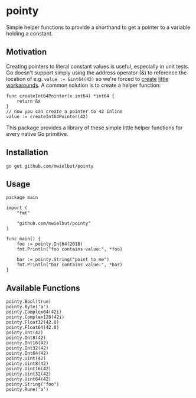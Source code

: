 # pointy

Simple helper functions to provide a shorthand to get a pointer to a variable holding a constant.

## Motivation

Creating pointers to literal constant values is useful, especially in unit tests. Go doesn't support simply using the address operator (&) to reference the location of e.g. `value := &int64(42)` so we're forced to [create](https://stackoverflow.com/questions/35146286/find-address-of-constant-in-go/35146856#35146856) [little](https://stackoverflow.com/questions/34197248/how-can-i-store-reference-to-the-result-of-an-operation-in-go/34197367#34197367) [workarounds](https://stackoverflow.com/questions/30716354/how-do-i-do-a-literal-int64-in-go/30716481#30716481). A common solution is to create a helper function:

```golang
func createInt64Pointer(x int64) *int64 {
    return &x
}
// now you can create a pointer to 42 inline
value := createInt64Pointer(42)
```

This package provides a library of these simple little helper functions for every native Go primitive.

## Installation

`go get github.com/mwielbut/pointy`

## Usage

```golang
package main

import (
	"fmt"

	"github.com/mwielbut/pointy"
)

func main() {
	foo := pointy.Int64(2018)
	fmt.Println("foo contains value:", *foo)

	bar := pointy.String("point to me")
	fmt.Println("bar contains value:", *bar)
}
```

## Available Functions

`pointy.Bool(true)`  
`pointy.Byte('a')`  
`pointy.Complex64(42i)`  
`pointy.Complex128(42i)`  
`pointy.Float32(42.0)`  
`pointy.Float64(42.0)`  
`pointy.Int(42)`  
`pointy.Int8(42)`  
`pointy.Int16(42)`  
`pointy.Int32(42)`  
`pointy.Int64(42)`  
`pointy.Uint(42)`  
`pointy.Uint8(42)`  
`pointy.Uint16(42)`  
`pointy.Uint32(42)`  
`pointy.Uint64(42)`  
`pointy.String("foo")`  
`pointy.Rune('a')`
